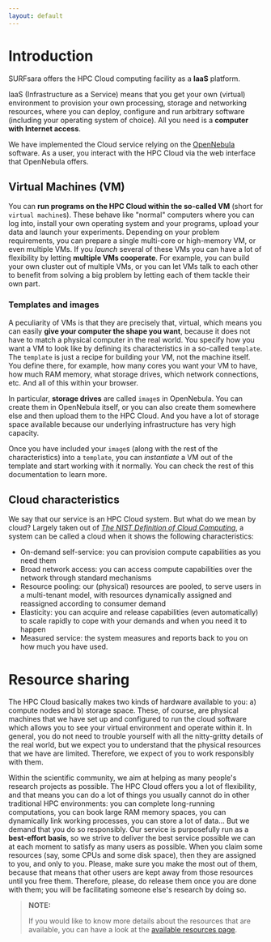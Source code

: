 ```yaml
---
layout: default
---
```

# Introduction

SURFsara offers the HPC Cloud computing facility as a **IaaS** platform. 

IaaS (Infrastructure as a Service) means that you get your own (virtual) environment to provision your own processing, storage and networking resources, where you can deploy, configure and run arbitrary software (including your operating system of choice). All you need is a **computer with Internet access**.

We have implemented the Cloud service relying on the [OpenNebula](http://opennebula.org) software. As a user, you interact with the HPC Cloud via the web interface that OpenNebula offers. 

## Virtual Machines (VM)
You can **run programs on the HPC Cloud within the so-called VM** (short for `virtual machine`s). These behave like "normal" computers where you can log into, install your own operating system and your programs, upload your data and launch your experiments. Depending on your problem requirements, you can prepare a single multi-core or high-memory VM, or even multiple VMs. If you _launch_ several of these VMs you can have a lot of flexibility by letting **multiple VMs cooperate**. For example, you can build your own cluster out of multiple VMs, or you can let VMs talk to each other to benefit from solving a big problem by letting each of them tackle their own part.

### Templates and images
A peculiarity of VMs is that they are precisely that, virtual, which means you can easily **give your computer the shape you want**, because it does not have to match a physical computer in the real world. You specify how you want a VM to look like by defining its characteristics in a so-called `template`. The `template` is just a recipe for building your VM, not the machine itself. You define there, for example, how many cores you want your VM to have, how much RAM memory, what storage drives, which network connections, etc. And all of this within your browser.

In particular, **storage drives** are called `image`s in OpenNebula. You can create them in OpenNebula itself, or you can also create them somewhere else and then upload them to the HPC Cloud. And you have a lot of storage space available because our underlying infrastructure has very high capacity.

Once you have included your `image`s (along with the rest of the characteristics) into a `template`, you can _instantiate_ a VM out of the template and start working with it normally. You can check the rest of this documentation to learn more.

## Cloud characteristics
We say that our service is an HPC Cloud system. But what do we mean by cloud? Largely taken out of _[The NIST Definition of Cloud Computing](http://csrc.nist.gov/publications/nistpubs/800-145/SP800-145.pdf)_, a system can be called a cloud when it shows the following characteristics:
* On-demand self-service: you can provision compute capabilities as you need them
* Broad network access: you can access compute capabilities over the network through standard mechanisms
* Resource pooling: our (physical) resources are pooled, to serve users in a multi-tenant model, with resources dynamically assigned and reassigned according to consumer demand
* Elasticity: you can acquire and release capabilities (even automatically) to scale rapidly to cope with your demands and when you need it to happen
* Measured service: the system measures and reports back to you on how much you have used. 

# Resource sharing
The HPC Cloud basically makes two kinds of hardware available to you: a) compute nodes and b) storage space. These, of course, are physical machines that we have set up and configured to run the cloud software which allows you to see your virtual environment and operate within it. In general, you do not need to trouble yourself with all the nitty-gritty details of the real world, but we expect you to understand that the physical resources that we have are limited. Therefore, we expect of you to work responsibly with them. 

Within the scientific community, we aim at helping as many people's research projects as possible. The HPC Cloud offers you a lot of flexibility, and that means you can do a lot of things you usually cannot do in other traditional HPC environments: you can complete long-running computations, you can book large RAM memory spaces, you can dynamically link working processes, you can store a lot of data... But we demand that you do so responsibly. Our service is purposefully run as a **best-effort basis**, so we strive to deliver the best service possible we can at each moment to satisfy as many users as possible. When you claim some resources (say, some CPUs and some disk space), then they are assigned to you, and only to you. Please, make sure you make the most out of them, because that means that other users are kept away from those resources until you free them. Therefore, please, do release them once you are done with them; you will be facilitating someone else's research by doing so.

> **NOTE:** 
>
> If you would like to know more details about the resources that are available, you can have a look at the [available resources page](resources-available).